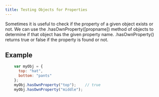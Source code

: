 ```yaml
---
title: Testing Objects for Properties
---
```

Sometimes it is useful to check if the property of a given object exists or not. We can use the .hasOwnProperty([propname]) method of objects to determine if that object has the given property name. .hasOwnProperty() returns true or false if the property is found or not.

## Example

```js
    var myObj = {
      top: "hat",
      bottom: "pants"
    };
    myObj.hasOwnProperty("top");    // true
    myObj.hasOwnProperty("middle");
```
